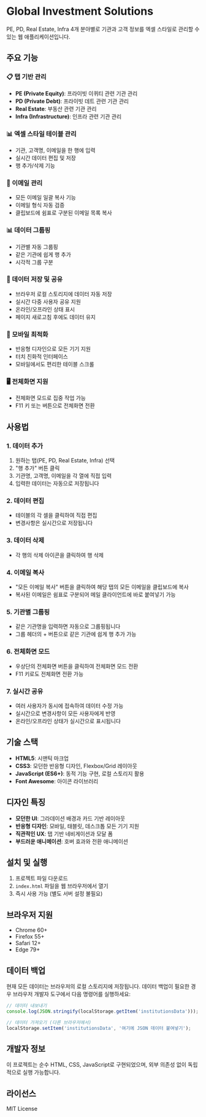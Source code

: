 # Global Investment Solutions

PE, PD, Real Estate, Infra 4개 분야별로 기관과 고객 정보를 엑셀 스타일로 관리할 수 있는 웹 애플리케이션입니다.

## 주요 기능

### 📋 탭 기반 관리
- **PE (Private Equity)**: 프라이빗 이퀴티 관련 기관 관리
- **PD (Private Debt)**: 프라이빗 데트 관련 기관 관리  
- **Real Estate**: 부동산 관련 기관 관리
- **Infra (Infrastructure)**: 인프라 관련 기관 관리

### 📊 엑셀 스타일 테이블 관리
- 기관, 고객명, 이메일을 한 행에 입력
- 실시간 데이터 편집 및 저장
- 행 추가/삭제 기능

### 📧 이메일 관리
- 모든 이메일 일괄 복사 기능
- 이메일 형식 자동 검증
- 클립보드에 쉼표로 구분된 이메일 목록 복사

### 📊 데이터 그룹핑
- 기관별 자동 그룹핑
- 같은 기관에 쉽게 행 추가
- 시각적 그룹 구분

### 💾 데이터 저장 및 공유
- 브라우저 로컬 스토리지에 데이터 자동 저장
- 실시간 다중 사용자 공유 지원
- 온라인/오프라인 상태 표시
- 페이지 새로고침 후에도 데이터 유지

### 📱 모바일 최적화
- 반응형 디자인으로 모든 기기 지원
- 터치 친화적 인터페이스
- 모바일에서도 편리한 테이블 스크롤

### 🖥️ 전체화면 지원
- 전체화면 모드로 집중 작업 가능
- F11 키 또는 버튼으로 전체화면 전환

## 사용법

### 1. 데이터 추가
1. 원하는 탭(PE, PD, Real Estate, Infra) 선택
2. "행 추가" 버튼 클릭
3. 기관명, 고객명, 이메일을 각 열에 직접 입력
4. 입력한 데이터는 자동으로 저장됩니다

### 2. 데이터 편집
- 테이블의 각 셀을 클릭하여 직접 편집
- 변경사항은 실시간으로 저장됩니다

### 3. 데이터 삭제
- 각 행의 삭제 아이콘을 클릭하여 행 삭제

### 4. 이메일 복사
- "모든 이메일 복사" 버튼을 클릭하여 해당 탭의 모든 이메일을 클립보드에 복사
- 복사된 이메일은 쉼표로 구분되어 메일 클라이언트에 바로 붙여넣기 가능

### 5. 기관별 그룹핑
- 같은 기관명을 입력하면 자동으로 그룹핑됩니다
- 그룹 헤더의 + 버튼으로 같은 기관에 쉽게 행 추가 가능

### 6. 전체화면 모드
- 우상단의 전체화면 버튼을 클릭하여 전체화면 모드 전환
- F11 키로도 전체화면 전환 가능

### 7. 실시간 공유
- 여러 사용자가 동시에 접속하여 데이터 수정 가능
- 실시간으로 변경사항이 모든 사용자에게 반영
- 온라인/오프라인 상태가 실시간으로 표시됩니다

## 기술 스택

- **HTML5**: 시맨틱 마크업
- **CSS3**: 모던한 반응형 디자인, Flexbox/Grid 레이아웃
- **JavaScript (ES6+)**: 동적 기능 구현, 로컬 스토리지 활용
- **Font Awesome**: 아이콘 라이브러리

## 디자인 특징

- **모던한 UI**: 그라데이션 배경과 카드 기반 레이아웃
- **반응형 디자인**: 모바일, 태블릿, 데스크톱 모든 기기 지원
- **직관적인 UX**: 탭 기반 네비게이션과 모달 폼
- **부드러운 애니메이션**: 호버 효과와 전환 애니메이션

## 설치 및 실행

1. 프로젝트 파일 다운로드
2. `index.html` 파일을 웹 브라우저에서 열기
3. 즉시 사용 가능 (별도 서버 설정 불필요)

## 브라우저 지원

- Chrome 60+
- Firefox 55+
- Safari 12+
- Edge 79+

## 데이터 백업

현재 모든 데이터는 브라우저의 로컬 스토리지에 저장됩니다. 
데이터 백업이 필요한 경우 브라우저 개발자 도구에서 다음 명령어를 실행하세요:

```javascript
// 데이터 내보내기
console.log(JSON.stringify(localStorage.getItem('institutionsData')));

// 데이터 가져오기 (다른 브라우저에서)
localStorage.setItem('institutionsData', '여기에 JSON 데이터 붙여넣기');
```

## 개발자 정보

이 프로젝트는 순수 HTML, CSS, JavaScript로 구현되었으며, 
외부 의존성 없이 독립적으로 실행 가능합니다.

## 라이선스

MIT License 